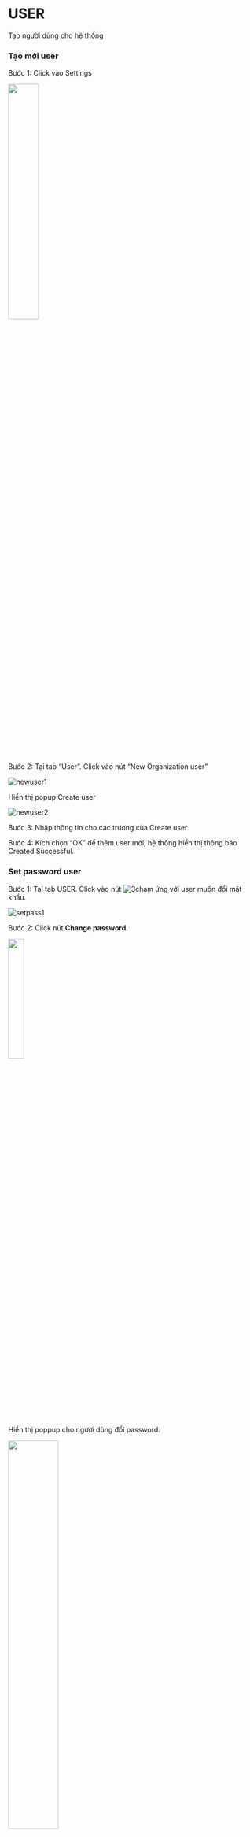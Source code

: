 # USER
Tạo người dùng cho hệ thống
###	Tạo mới user
Bước 1:	Click vào Settings

<img src="https://user-images.githubusercontent.com/105435351/198542962-561f6562-2d76-4583-9b93-376b476493b8.png" width="35%" />

Bước 2:	Tại tab “User”. Click vào nút “New Organization user”

![newuser1](https://user-images.githubusercontent.com/105435351/198698408-eb0d17e1-7f35-48c5-b15b-d7ef8af83281.png)

Hiển thị popup Create user

![newuser2](https://user-images.githubusercontent.com/105435351/200034482-c3e4c207-0194-4036-8b8f-0c136be68ef2.png)

Bước 3:	Nhập thông tin cho các trường của Create user

Bước 4:	Kích chọn “OK” để thêm user mới, hệ thống hiển thị thông báo Created Successful.

### Set password user
Bước 1:	Tại tab USER. Click vào nút ![3cham](https://user-images.githubusercontent.com/105435351/197490871-756491bf-bdbc-460f-9a51-9b27ed4240c7.png)  ứng với user muốn đổi mật khẩu.

![setpass1](https://user-images.githubusercontent.com/105435351/198698414-d56acbfb-c97c-4771-b62f-7e5f42c1d444.png)

Bước 2:	Click nút **Change password**.

<img src="https://user-images.githubusercontent.com/105435351/198698416-9d612d0b-d294-439a-bded-8d7c8028aed4.png" width="25%" />

Hiển thị poppup cho người dùng đổi password. 

<img src="https://user-images.githubusercontent.com/105435351/198698423-52bf3c27-6ddf-4f1b-8055-484f34adfc12.png" width="45%" />

Bước 3:	Nhập password thay đổi, và click **OK**. Hệ thống gửi thông báo mật khẩu đến user.

### Chỉnh sửa thông tin user
Bước 1:	Tại tab USER. Click vào nút ![3cham](https://user-images.githubusercontent.com/105435351/197490871-756491bf-bdbc-460f-9a51-9b27ed4240c7.png)  ứng với user muốn chỉnh sửa.

![setpass1](https://user-images.githubusercontent.com/105435351/198698414-d56acbfb-c97c-4771-b62f-7e5f42c1d444.png)

Bước 2:	Click nút Edit.

<img src="https://user-images.githubusercontent.com/105435351/198698402-3b76d2dc-bf31-4df9-a71d-4627d1f8a874.png" width="25%" />

Hệ thống hiển thị popup edit user.

![edituser2](https://user-images.githubusercontent.com/105435351/200034548-c58fe60a-3285-498b-a4e2-705f0c0ef1a2.png)

Bước 3:	Nhập vào trường thông tin cần sửa.

Bước 4:	Click “OK” để lưu thông tin vừa sửa.

### Xóa user
Chỉ project owner mới có quyền chỉnh sửa xóa dự án.

Bước 1:	Tại tab USER. Click vào nút ![3cham](https://user-images.githubusercontent.com/105435351/197490871-756491bf-bdbc-460f-9a51-9b27ed4240c7.png)  ứng với user muốn xóa.

![setpass1](https://user-images.githubusercontent.com/105435351/198698414-d56acbfb-c97c-4771-b62f-7e5f42c1d444.png)

Bước 2:	Click nút **Delete**.

<img src="https://user-images.githubusercontent.com/105435351/198698426-47dfb42e-01af-4a1b-91bc-761b65c0d490.png" width="25%" />

Hệ thống hiển thị popup xác nhận xóa.

<img src="https://user-images.githubusercontent.com/105435351/198698431-b99c0eb0-ae52-4cff-9a89-c3bed533db01.png" width="45%" />

Bước 3:	Click nút **DELETE** để xác nhận xóa.
